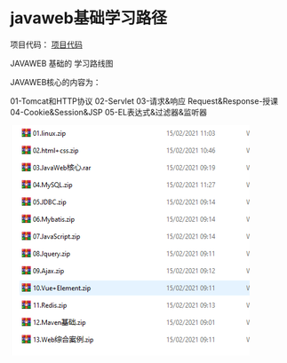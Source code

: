 # javaweb基础学习路径

项目代码： [项目代码](源码下载:mm_exam.zip)

JAVAWEB 基础的 学习路线图

JAVAWEB核心的内容为：

01-Tomcat和HTTP协议
02-Servlet
03-请求&响应 Request&Response-授课
04-Cookie&Session&JSP
05-EL表达式&过滤器&监听器



![image-20211125215229761](0.javaweb基础学习路径.assets/image-20211125215229761.png)